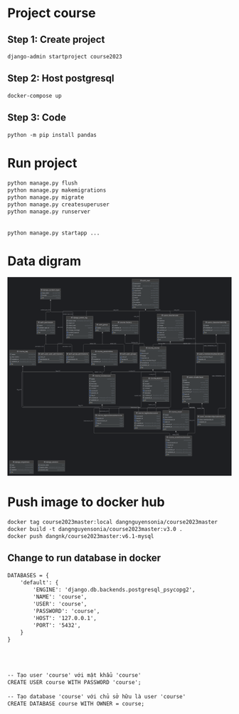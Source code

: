 # Project course

## Step 1: Create project 

    django-admin startproject course2023

## Step 2: Host postgresql

    docker-compose up

## Step 3: Code

    python -m pip install pandas


# Run project

    python manage.py flush
    python manage.py makemigrations
    python manage.py migrate
    python manage.py createsuperuser
    python manage.py runserver


    python manage.py startapp ...

# Data digram


<img src="./img/datadigram.png" />


# Push image to docker hub

    docker tag course2023master:local dangnguyensonia/course2023master
    docker build -t dangnguyensonia/course2023master:v3.0 .
    docker push dangnk/course2023master:v6.1-mysql


## Change to run database in docker
    DATABASES = {
        'default': {
            'ENGINE': 'django.db.backends.postgresql_psycopg2',
            'NAME': 'course',
            'USER': 'course',
            'PASSWORD': 'course',
            'HOST': '127.0.0.1',
            'PORT': '5432',
        }
    }




    -- Tạo user 'course' với mật khẩu 'course'
    CREATE USER course WITH PASSWORD 'course';

    -- Tạo database 'course' với chủ sở hữu là user 'course'
    CREATE DATABASE course WITH OWNER = course;
